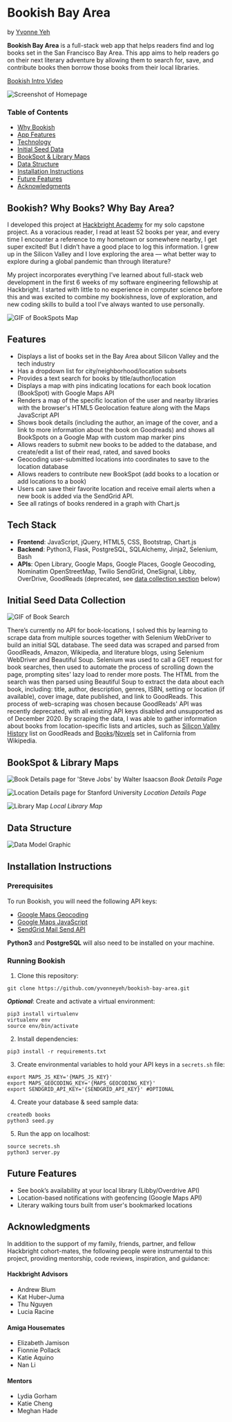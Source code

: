 # Bookish Bay Area

by [Yvonne Yeh](https://yvonneyeh.com)

**Bookish Bay Area** is a full-stack web app that helps readers find and log books set in the San Francisco Bay Area. This app aims to help readers go on their next literary adventure by allowing them to search for, save, and contribute books then borrow those books from their local libraries.

[Bookish Intro Video](https://www.youtube.com/watch?v=R-Wqe7G9UL4)

![Screenshot of Homepage](https://raw.githubusercontent.com/yvonneyeh/bookish-bay-area/master/static/img/homepage.png)


### Table of Contents
- [Why Bookish](#Why)
- [App Features](#Features)
- [Technology](#Tech)
- [Initial Seed Data](#Seed)
- [BookSpot & Library Maps](#Map)
- [Data Structure](#Data)
- [Installation Instructions](#Install)
- [Future Features](#Future)
- [Acknowledgments](#Acknowledgments)


## <a name="Why"></a>Bookish? Why Books? Why Bay Area?
I developed this project at [Hackbright Academy](http://www.hackbrightacademy.com/) for my solo capstone project. As a voracious reader, I read at least 52 books per year, and every time I encounter a reference to my hometown or somewhere nearby, I get super excited! But I didn’t have a good place to log this information. I grew up in the Silicon Valley and I love exploring the area –– what better way to explore during a global pandemic than through literature? 

My project incorporates everything I’ve learned about full-stack web development in the first 6 weeks of my software engineering fellowship at Hackbright. I started with little to no experience in computer science before this and was excited to combine my bookishness, love of exploration, and new coding skills to build a tool I've always wanted to use personally.

![GIF of BookSpots Map](https://raw.githubusercontent.com/yvonneyeh/bookish-bay-area/master/static/img/bookspots.gif)

## <a name="Features"></a>Features

- Displays a list of books set in the Bay Area about Silicon Valley and the tech industry
- Has a dropdown list for city/neighborhood/location subsets
- Provides a text search for books by title/author/location
- Displays a map with pins indicating locations for each book location (BookSpot) with Google Maps API
- Renders a map of the specific location of the user and nearby libraries with the browser's HTML5 Geolocation feature along with the Maps JavaScript API
- Shows book details (including the author, an image of the cover, and a link to more information about the book on Goodreads) and shows all BookSpots on a Google Map with custom map marker pins
- Allows readers to submit new books to be added to the database, and create/edit a list of their read, rated, and saved books
- Geocoding user-submitted locations into coordinates to save to the location database
- Allows readers to contribute new BookSpot (add books to a location or add locations to a book)
- Users can save their favorite location and receive email alerts when a new book is added via the SendGrid API.
- See all ratings of books rendered in a graph with Chart.js

## <a name="Tech"></a>Tech Stack
- **Frontend**: JavaScript, jQuery, HTML5, CSS, Bootstrap, Chart.js
- **Backend**: Python3, Flask, PostgreSQL, SQLAlchemy, Jinja2, Selenium, Bash
- **APIs**: Open Library, Google Maps, Google Places, Google Geocoding, Nominatim OpenStreetMap, Twilio SendGrid, OneSignal, Libby, OverDrive, GoodReads (deprecated, see [data collection section](#Seed) below)

## <a name="Seed"></a>Initial Seed Data Collection

![GIF of Book Search](https://raw.githubusercontent.com/yvonneyeh/bookish-bay-area/master/static/img/book-search.gif)

There’s currently no API for book-locations, I solved this by learning to scrape data from multiple sources together with Selenium WebDriver to build an initial SQL database. The seed data was scraped and parsed from GoodReads, Amazon, Wikipedia, and literature blogs, using Selenium WebDriver and Beautiful Soup. Selenium was used to call a GET request for book searches, then used to automate the process of scrolling down the page, prompting sites' lazy load to render more posts. The HTML from the search was then parsed using Beautiful Soup to extract the data about each book, including: title, author, description, genres, ISBN, setting or location (if available), cover image, date published, and link to GoodReads. This process of web-scraping was chosen because GoodReads' API was recently deprecated, with all existing API keys disabled and unsupported as of December 2020. By scraping the data, I was able to gather information about books from location-specific lists and articles, such as [Silicon Valley History](https://www.goodreads.com/list/show/13430.Silicon_Valley_History) list on GoodReads and [Books](https://en.wikipedia.org/wiki/Category:Books_about_California)/[Novels](https://en.wikipedia.org/wiki/Category:Novels_set_in_California) set in California from Wikipedia. 

## <a name="Map"></a>BookSpot & Library Maps

![Book Details page for 'Steve Jobs' by Walter Isaacson](https://raw.githubusercontent.com/yvonneyeh/bookish-bay-area/master/static/img/steve-jobs.png)
*Book Details Page*

![Location Details page for Stanford University](https://raw.githubusercontent.com/yvonneyeh/bookish-bay-area/master/static/img/stanford.png)
*Location Details Page*

![Library Map](https://raw.githubusercontent.com/yvonneyeh/bookish-bay-area/master/static/img/libraries.png)
*Local Library Map*

## <a name="Data"></a>Data Structure

![Data Model Graphic](https://raw.githubusercontent.com/yvonneyeh/bookish-bay-area/master/static/img/data-model.png)

## <a name="Install"></a>Installation Instructions

### Prerequisites
To run Bookish, you will need the following API keys: 
- [Google Maps Geocoding](https://developers.google.com/maps/documentation/geocoding/start)
- [Google Maps JavaScript](https://developers.google.com/maps/documentation/javascript/tutorial)
- [SendGrid Mail Send API](https://sendgrid.com/docs/api-reference/)

**Python3** and **PostgreSQL** will also need to be installed on your machine.

### Running Bookish

1. Clone this repository:
```shell
git clone https://github.com/yvonneyeh/bookish-bay-area.git
```

***Optional***: Create and activate a virtual environment:
```shell
pip3 install virtualenv
virtualenv env
source env/bin/activate
```

2. Install dependencies: 
```shell
pip3 install -r requirements.txt
```

3. Create environmental variables to hold your API keys in a `secrets.sh` file:
```
export MAPS_JS_KEY='{MAPS_JS_KEY}'
export MAPS_GEOCODING_KEY='{MAPS_GEOCODING_KEY}'
export SENDGRID_API_KEY='{SENDGRID_API_KEY}' #OPTIONAL
```

4. Create your database & seed sample data:
```shell
createdb books
python3 seed.py
```

5. Run the app on localhost:
```shell
source secrets.sh
python3 server.py
```

## <a name="Future"></a>Future Features
- See book’s availability at your local library (Libby/Overdrive API) 
- Location-based notifications with geofencing (Google Maps API)
- Literary walking tours built from user's bookmarked locations


## <a name="#Acknowledgments"></a>Acknowledgments 
In addition to the support of my family, friends, partner, and fellow Hackbright cohort-mates, the following people were instrumental to this project, providing mentorship, code reviews, inspiration, and guidance:

#### Hackbright Advisors
- Andrew Blum
- Kat Huber-Juma
- Thu Nguyen
- Lucia Racine

#### Amiga Housemates
- Elizabeth Jamison
- Fionnie Pollack
- Katie Aquino
- Nan Li

#### Mentors
- Lydia Gorham
- Katie Cheng
- Meghan Hade